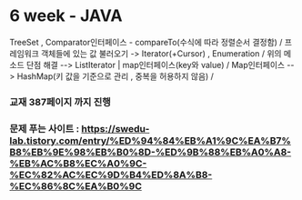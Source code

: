 # 6 week - JAVA
TreeSet , Comparator인터페이스 - compareTo(수식에 따라 정렬순서 결정함) /
프레임워크 객체들에 있는 값 불러오기 -> Iterator(+Cursor) , Enumeration /
위의 메소드 단점 해결 --> ListIterator | map인터페이스(key와 value) / 
Map인터페이스 --> HashMap(키 값을 기준으로 관리 , 중복을 허용하지 않음) / 
### 교재 387페이지 까지 진행 
### 문제 푸는 사이트 : https://swedu-lab.tistory.com/entry/%ED%94%84%EB%A1%9C%EA%B7%B8%EB%9E%98%EB%B0%8D-%ED%9B%88%EB%A0%A8-%EB%AC%B8%EC%A0%9C-%EC%82%AC%EC%9D%B4%ED%8A%B8-%EC%86%8C%EA%B0%9C